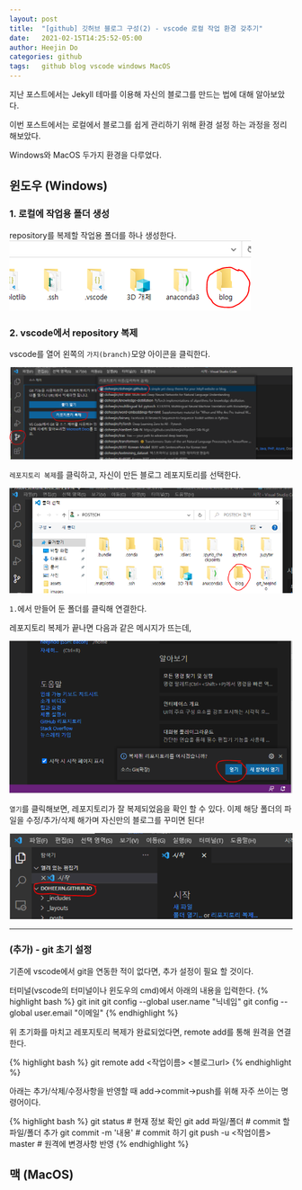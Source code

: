 ```yaml
---
layout: post
title:  "[github] 깃허브 블로그 구성(2) - vscode 로컬 작업 환경 갖추기"
date:   2021-02-15T14:25:52-05:00
author: Heejin Do
categories: github
tags:	github blog vscode windows MacOS
---
```


지난 포스트에서는 Jekyll 테마를 이용해 자신의 블로그를 만드는 법에 대해 알아보았다.

이번 포스트에서는 로컬에서 블로그를 쉽게 관리하기 위해 환경 설정 하는 과정을 정리해보았다.

Windows와 MacOS 두가지 환경을 다루었다.
## 윈도우 (Windows)

### 1. 로컬에 작업용 폴더 생성
repository를 복제할 작업용 폴더를 하나 생성한다.
<img src="/assets/images/local_1.PNG" title="New Folder">

### 2. vscode에서 repository 복제
vscode를 열어 왼쪽의 `가지(branch)`모양 아이콘을 클릭한다.

<img src="/assets/images/local_2.PNG" title="New Folder">

`레포지토리 복제`를 클릭하고, 자신이 만든 블로그 레포지토리를 선택한다.

<img src="/assets/images/local_3.PNG" title="New Folder">

`1.`에서 만들어 둔 폴더를 클릭해 연결한다.

레포지토리 복제가 끝나면 다음과 같은 메시지가 뜨는데,

<img src="/assets/images/local_4.PNG" title="New Folder">

`열기`를 클릭해보면, 레포지토리가 잘 복제되었음을 확인 할 수 있다.
이제 해당 폴더의 파일을 수정/추가/삭제 해가며 자신만의 블로그를 꾸미면 된다!

<img src="/assets/images/local_5.PNG" title="New Folder">

------------------


### (추가) - git 초기 설정
기존에 vscode에서 git을 연동한 적이 없다면, 추가 설정이 필요 할 것이다.

터미널(vscode의 터미널이나 윈도우의 cmd)에서 아래의 내용을 입력한다.
{% highlight bash %}
git init 
git config --global user.name "닉네임" 
git config --global user.email "이메일"
{% endhighlight %}

위 초기화를 마치고 레포지토리 복제가 완료되었다면, remote add를 통해 원격을 연결한다.

{% highlight bash %}
git remote add <작업이름> <블로그url>
{% endhighlight %}

아래는 추가/삭제/수정사항을 반영할 때 add→commit→push를 위해 자주 쓰이는 명령어이다.

{% highlight bash %}
git status   # 현재 정보 확인
git add 파일/폴더   # commit 할 파일/폴더 추가
git commit -m '내용'   # commit 하기
git push -u <작업이름> master   # 원격에 변경사항 반영
{% endhighlight %}

## 맥 (MacOS)




